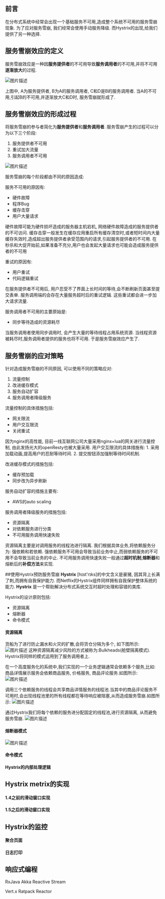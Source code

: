 ## 前言

在分布式系统中经常会出现一个基础服务不可用,造成整个系统不可用的服务雪崩现象. 为了应对服务雪崩, 我们经常会使用手动服务降级. 而Hystrix的出现,给我们提供了另一种选择.
## 服务雪崩效应的定义
服务雪崩效应是一种因**服务提供者**的不可用导致**服务调用者**的不可用,并将不可用**逐渐放大**的过程.

![图片描述][1]

上图中, A为服务提供者, B为A的服务调用者, C和D是B的服务调用者. 当A的不可用,引起B的不可用,并逐渐放大C和D时, 服务雪崩就形成了.
## 服务雪崩效应的形成过程
将服务雪崩的参与者简化为**服务提供者**和**服务调用者**. 服务雪崩产生的过程可以分为以下三个阶段:

1. 服务提供者不可用
2. 重试加大流量
3. 服务调用者不可用

![图片描述][2]

服务雪崩的每个阶段都由不同的原因造成:

服务不可用的原因有:
 - 硬件故障
 - 程序Bug
 - 缓存击穿
 - 用户大量请求

硬件故障可能为硬件损坏造成的服务器主机宕机, 网络硬件故障造成的服务提供者的不可访问.
缓存击穿一般发生在缓存应用重启所有缓存清空时,或者短时间内大量缓存失效时,造成超出服务提供者承受范围内的请求,引起服务提供者的不可用.
在秒杀和大促开始前,如果准备不充分,用户也会发起大量请求也可能会造成服务提供者的不可用

重试的原因有:
 - 用户重试
 - 代码逻辑重试

在服务提供者不可用后, 用户忍受不了界面上长时间的等待,会不断刷新页面甚至提交表单.
服务调用端的会存在大量服务超时后的重试逻辑.
这些重试都会进一步加大请求流量.

服务调用者不可用的主要原始是:
 - 同步等待造成的资源耗尽

当服务调用者使用同步调用时, 会产生大量的等待线程占用系统资源. 当线程资源被耗尽时,服务调用者提供的服务也将不可用. 于是服务雪崩效应产生了.

## 服务雪崩的应对策略
针对造成服务雪崩的不同原因, 可以使用不同的策略应对:
1. 流量控制
2. 改进缓存模式
3. 服务自动扩容
4. 服务调用者降级服务

流量控制的具体措施包括:
 - 网关限流
 - 用户交互限流
 - 关闭重试

因为nginx的高性能, 目前一线互联网公司大量采用nginx+lua的网关进行流量控制, 由此发扬光大的openResty也被大量采用.
用户交互限流的具体措施有: 1. 采用加载动画,提高用户的忍耐等待时间. 2. 提交按钮添加强制等待时间机制.

改进缓存模式的措施包括:
 - 缓存预加载
 - 同步改为异步刷新

服务自动扩容的措施主要有:
 - AWS的auto scaling

服务调用者降级服务的措施包括:
 - 资源隔离
 - 对依赖服务进行分类
 - 不可用服务调用快速失败

资源隔离主要是对调用服务的线程池进行隔离.
我们根据具体业务,将依赖服务分为: 强依赖和若依赖. 强依赖服务不可用会导致当前业务中止,而弱依赖服务的不可用不会导致当前业务的中止.
不可用服务调用快速失败一般通过**超时机制**,**熔断器**和熔断后的**补偿方法**来实现.

##使用Hystrix预防服务雪崩
**Hystrix** [hɪst'rɪks]的中文含义是豪猪, 因其背上长满了刺,而拥有自我保护能力. 而Netflix的Hystrix组件同样拥有自我保护整体系统的能力.
**Hystrix** 是一个帮助解决分布式系统交互时超时处理和容错的类库.

Hystrix的设计原则包括:
 - 资源隔离
 - 熔断器
 - 命令模式

#### 资源隔离
货船为了进行防止漏水和火灾的扩散,会将货仓分隔为多个, 如下图所示:
![图片描述][3]
这种资源隔离减少风险的方式被称为:Bulkheads(舱壁隔离模式).
Hystrix将同样的模式运用到了服务调用者上.

在一个高度服务化的系统中,我们实现的一个业务逻辑通常会依赖多个服务,比如:
商品详情展示服务会依赖商品服务, 价格服务, 商品评论服务.如图所示:
![图片描述][4]

调用三个依赖服务的线程会共享商品详情服务的线程池.当其中的商品评论服务不可用时,会出现线程池里的所有线程都在等待响应被阻塞,从而造成服务雪崩.如图所示:
![图片描述][5]

通过Hystrix我们将每个依赖的服务进分配固定的线程池,进行资源隔离, 从而避免服务雪崩.
![图片描述][6]

#### 熔断器模式
![图片描述][7]

#### 命令模式

#### Hystrix的内部处理逻辑

## Hystrix metrix的实现

#### 1.4之前的滑动窗口实现
#### 1.5之后的滑动窗口实现

## Hystrix的监控
#### 聚合页面
#### 日志打印

## 响应式编程
RxJava
Akka
Reactive Stream

Vert.x
Ratpack
Reactor


  [1]: /images/hystrix/雪崩效应.png
  [2]: /images/hystrix/简化雪崩.png
  [3]: /images/hystrix/舱壁隔离.png
  [4]: /images/hystrix/服务正常.png
  [5]: /images/hystrix/服务调用失败.png
  [6]: /images/hystrix/异常服务隔离.png
  [7]: /images/hystrix/熔断器2.png
